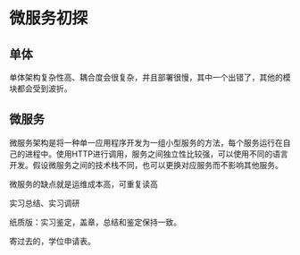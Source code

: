 # 微服务初探

## 单体

单体架构复杂性高、耦合度会很复杂，并且部署很慢，其中一个出错了，其他的模块都会受到波折。

## 微服务

微服务架构是将一种单一应用程序开发为一组小型服务的方法，每个服务运行在自己的进程中。使用HTTP进行调用，服务之间独立性比较强，可以使用不同的语言开发。假设微服务之间的技术栈不同，也可以更换对应服务而不影响其他服务。

微服务的缺点就是运维成本高，可重复读高





实习总结、实习调研

纸质版：实习鉴定，盖章，总结和鉴定保持一致。

寄过去的，学位申请表。